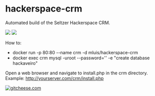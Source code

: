 # hackerspace-crm
Automated build of the Seltzer Hackerspace CRM.

[![](https://images.microbadger.com/badges/version/mluis/hackerspace-crm.svg)](https://microbadger.com/images/mluis/hackerspace-crm "Get your own version badge on microbadger.com") [![](https://images.microbadger.com/badges/image/mluis/hackerspace-crm.svg)](https://microbadger.com/images/mluis/hackerspace-crm "Get your own image badge on microbadger.com")

How to: 
  - docker run -p 80:80 --name crm -d mluis/hackerspace-crm
  - docker exec crm mysql -uroot --password='' -e "create database hackaveiro"

Open a web browser and navigate to install.php in the crm directory. Example: http://yourserver.com/crm/install.php

[![gitcheese.com](https://s3.amazonaws.com/gitcheese-ui-master/images/badge.svg)](https://www.gitcheese.com/donate/users/162384/repos/43731089)
